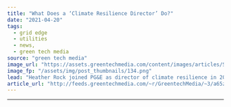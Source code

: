 ```yaml
---
title: "What Does a ‘Climate Resilience Director’ Do?"
date: "2021-04-20"
tags: 
  - grid edge
  - utilities
  - news,
  - green tech media
source: "green tech media"
image_url: "https://assets.greentechmedia.com/content/images/articles/Screen_Shot_2021-04-20_at_6.46.35_AM.png"
image_fp: "/assets/img/post_thumbnails/134.png"
lead: "Heather Rock joined PG&E as director of climate resilience in 2018 -- just two weeks before a faulty PG&E line sparked the most destructive wildfire in U.S. history. It’s hard to imagine a more complicated or politically-charged role. Back in Novembe ..."
article_url: "http://feeds.greentechmedia.com/~r/GreentechMedia/~3/a65zpJs_AFE/what-does-a-climate-resilience-director-do"
---
```


---
